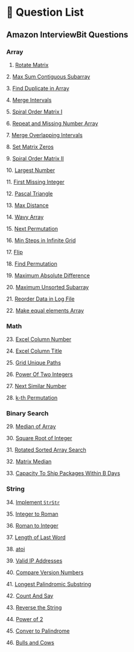 # 🔫 Question List

## Amazon InterviewBit Questions

### Array

1. [Rotate Matrix](array/rotate-matrix.md)

2\. [Max Sum Contiguous Subarray](array/max-sum-contiguous-subarray.md)

3\. [Find Duplicate in Array](array/find-duplicate-in-array.md)

4\. [Merge Intervals](array/merge-intervals.md)

5\. [Spiral Order Matrix I](array/spiral-order-matrix-i.md)

6\. [Repeat and Missing Number Array](array/repeat-and-missing-number-array.md)

7\. [Merge Overlapping Intervals](array/merge-overlapping-intervals.md)

8\. [Set Matrix Zeros](array/set-matrix-zeros.md)

9\. [Spiral Order Matrix II](array/spiral-order-matrix-ii.md)

10\. [Largest Number](array/largest-number.md)

11\. [First Missing Integer](array/first-missing-integer.md)

12\. [Pascal Triangle](array/pascal-triangle.md)

13\. [Max Distance](array/max-distance.md)

14\. [Wavy Array](array/wavy-array.md)

15\. [Next Permutation](array/next-permutation.md)

16\. [Min Steps in Infinite Grid ](array/min-steps-in-infinite-grid.md)

17\. [Flip](array/flip.md)

18\. [Find Permutation](array/find-permutation.md)

19\. [Maximum Absolute Difference](array/maximum-absolute-difference.md)

20\. [Maximum Unsorted Subarray](array/maximum-unsorted-subarray.md)

21\. [Reorder Data in Log File](array/reorder-data-in-log-file.md)

22\. [Make equal elements Array](array/make-equal-elements-array.md)

### Math

23\. [Excel Column Number](math/excel-column-number.md)

24\. [Excel Column Title](math/excel-column-title.md)

25\. [Grid Unique Paths](math/grid-unique-paths.md)

26\. [Power Of Two Integers](math/power-of-two-integers.md)

27\. [Next Similar Number](math/next-similar-number.md)

28\. [k-th Permutation](math/k-th-permutation.md)

### Binary Search

29\. [Median of Array](binary-search/median-of-array.md)

30\. [Square Root of Integer](binary-search/square-root-of-integer.md)

31\. [Rotated Sorted Array Search](binary-search/rotated-sorted-array-search.md)

32\. [Matrix Median](binary-search/matrix-median.md)

33\. [Capacity To Ship Packages Within B Days](binary-search/capacity-to-ship-packages-within-b-days.md)

### String

34\. [Implement `StrStr`](string/implement-strstr.md)

35\. [Integer to Roman](string/integer-to-roman.md)

36\. [Roman to Integer](string/roman-to-integer.md)

37\. [Length of Last Word](string/length-of-last-word.md)

38\. [atoi](string/atoi.md)

39\. [Valid IP Addresses](string/valid-ip-addresses.md)

40\. [Compare Version Numbers](string/compare-version-numbers.md)

41\. [Longest Palindromic Substring](string/longest-palindromic-substring.md)

42\. [Count And Say](string/count-and-say.md)

43\. [Reverse the String](string/reverse-the-string.md)

44\. [Power of 2](string/power-of-2.md)

45\. [Conver to Palindrome](string/convert-to-palindrome.md)

46\. [Bulls and Cows](string/bulls-and-cows.md)
